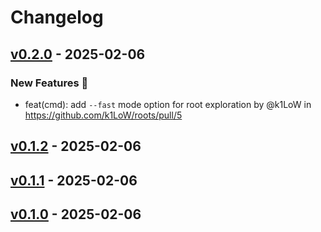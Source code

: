 # Changelog

## [v0.2.0](https://github.com/k1LoW/roots/compare/v0.1.2...v0.2.0) - 2025-02-06
### New Features 🎉
- feat(cmd): add `--fast` mode option for root exploration by @k1LoW in https://github.com/k1LoW/roots/pull/5

## [v0.1.2](https://github.com/k1LoW/roots/compare/v0.1.1...v0.1.2) - 2025-02-06

## [v0.1.1](https://github.com/k1LoW/roots/compare/v0.1.0...v0.1.1) - 2025-02-06

## [v0.1.0](https://github.com/k1LoW/roots/commits/v0.1.0) - 2025-02-06

